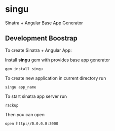 singu
=====

Sinatra + Angular Base App Generator

## Development Boostrap

To create Sinatra + Angular App:

Install **singu** gem with provides base app generator

```
gem install singu
```

To create new application in current directory run

```
singu app_name
```

To start sinatra app server run

```
rackup
```

Then you can open

```
open http://0.0.0.0:3000
```
